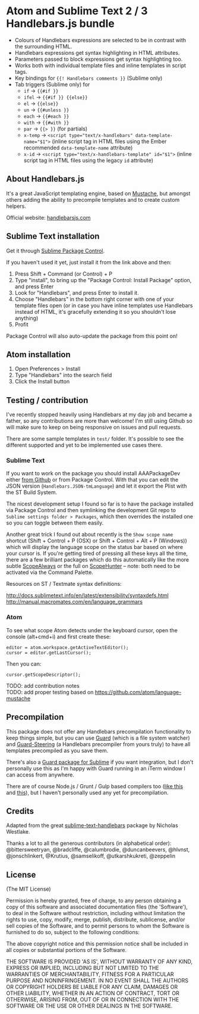 # Atom and Sublime Text 2 / 3 Handlebars.js bundle

- Colours of Handlebars expressions are selected to be in contrast with the surrounding HTML.
- Handlebars expressions get syntax highlighting in HTML attributes.
- Parameters passed to block expressions get syntax highlighting too.
- Works both with individual template files and inline templates in script tags.
- Key bindings for `{{! Handlebars comments }}` (Sublime only)
- Tab triggers (Sublime only) for
  - `if` → `{{#if }}`
  - `ifel` → `{{#if }} {{else}}`
  - `el` → `{{else}}`
  - `un` → `{{#unless }}`
  - `each` → `{{#each }}`
  - `with` → `{{#with }}`
  - `par` → `{{> }}` (for partials)
  - `x-temp` → `<script type="text/x-handlebars" data-template-name="$1">` (inline script tag in HTML files using the Ember recommended `data-template-name` attribute)
  - `x-id` → `<script type="text/x-handlebars-template" id="$1">` (inline script tag in HTML files using the legacy `id` attribute)

## About Handlebars.js

It's a great JavaScript templating engine, based on [Mustache](http://mustache.github.com/), but amongst others adding the ability to precompile templates and to create custom helpers.

Official website: [handlebarsjs.com](http://handlebarsjs.com/)

## Sublime Text installation

Get it through [Sublime Package Control](http://wbond.net/sublime_packages/package_control).

If you haven't used it yet, just install it from the link above and then:

1. Press Shift + Command (or Control) + P
2. Type "install", to bring up the "Package Control: Install Package" option, and press Enter
3. Look for "Handlebars", and press Enter to install it.
4. Choose "Handlebars" in the bottom right corner with one of your template files open (or in case you have inline templates use Handlebars instead of HTML, it's gracefully extending it so you shouldn't lose anything)
5. Profit

Package Control will also auto-update the package from this point on!

## Atom installation

1. Open Preferences > Install
2. Type "Handlebars" into the search field
3. Click the Install button

## Testing / contribution

I've recently stopped heavily using Handlebars at my day job and became a father, so any contributions are more than welcome! I'm still using Github so will make sure to keep on being responsive on issues and pull requests.

There are some sample templates in `test/` folder. It's possible to see the different supported and yet to be implemented use cases there.

### Sublime Text

If you want to work on the package you should install AAAPackageDev either [from Github](https://github.com/SublimeText/AAAPackageDev) or from Package Control. With that you can edit the JSON version (`Handlebars.JSON-tmLanguage`) and let it export the Plist with the ST Build System.

The nicest development setup I found so far is to have the package installed via Package Control and then symlinking the development Git repo to `Sublime settings folder > Packages`, which then overrides the installed one so you can toggle between them easily.

Another great trick I found out about recently is the `Show scope name` shortcut (Shift + Control + P (OSX) or Shift + Control + Alt + P (Windows)) which will display the language scope on the status bar based on where your cursor is. If you're getting tired of pressing all these keys all the time, there are a few brilliant packages which do this automatically like the more subtle [ScopeAlways](https://sublime.wbond.net/packages/ScopeAlways) or the full on [ScopeHunter](https://sublime.wbond.net/packages/ScopeHunter) – note: both need to be activated via the Command Palette.

Resources on ST / Textmate syntax definitions:

http://docs.sublimetext.info/en/latest/extensibility/syntaxdefs.html
http://manual.macromates.com/en/language_grammars

### Atom

To see what scope Atom detects under the keyboard cursor, open the console (alt+cmd+i) and first create these:

```
editor = atom.workspace.getActiveTextEditor();
cursor = editor.getLastCursor();
```

Then you can:

```
cursor.getScopeDescriptor();
```

TODO: add contribution notes  
TODO: add proper testing based on https://github.com/atom/language-mustache

## Precompilation

This package does not offer any Handlebars precompilation functionality to keep things simple, but you can use [Guard](https://github.com/guard/guard) (which is a file system watcher) and [Guard-Steering](https://github.com/guard/guard-steering) (a Handlebars precompiler from yours truly) to have all templates precompiled as you save them.

There's also a [Guard package for Sublime](https://github.com/cyphactor/sublime_guard) if you want integration, but I don't personally use this as I'm happy with Guard running in an iTerm window I can access from anywhere.

There are of course Node.js / Grunt / Gulp based compilers too ([like this](https://npmjs.org/package/grunt-handlebars-js) and [this](https://www.npmjs.com/package/gulp-compile-handlebars)), but I haven't personally used any yet for precompilation.

## Credits

Adapted from the great [sublime-text-handlebars](https://github.com/nrw/sublime-text-handlebars) package by Nicholas Westlake.

Thanks a lot to all the generous contributors (in alphabetical order): @bittersweetryan, @bradcliffe, @calumbrodie, @duncanbeevers, @hlvnst, @jonschlinkert, @Krutius, @samselikoff, @utkarshkukreti, @zeppelin

## License

(The MIT License)

Permission is hereby granted, free of charge, to any person obtaining
a copy of this software and associated documentation files (the
'Software'), to deal in the Software without restriction, including
without limitation the rights to use, copy, modify, merge, publish,
distribute, sublicense, and/or sell copies of the Software, and to
permit persons to whom the Software is furnished to do so, subject to
the following conditions:

The above copyright notice and this permission notice shall be
included in all copies or substantial portions of the Software.

THE SOFTWARE IS PROVIDED 'AS IS', WITHOUT WARRANTY OF ANY KIND,
EXPRESS OR IMPLIED, INCLUDING BUT NOT LIMITED TO THE WARRANTIES OF
MERCHANTABILITY, FITNESS FOR A PARTICULAR PURPOSE AND NONINFRINGEMENT.
IN NO EVENT SHALL THE AUTHORS OR COPYRIGHT HOLDERS BE LIABLE FOR ANY
CLAIM, DAMAGES OR OTHER LIABILITY, WHETHER IN AN ACTION OF CONTRACT,
TORT OR OTHERWISE, ARISING FROM, OUT OF OR IN CONNECTION WITH THE
SOFTWARE OR THE USE OR OTHER DEALINGS IN THE SOFTWARE.
